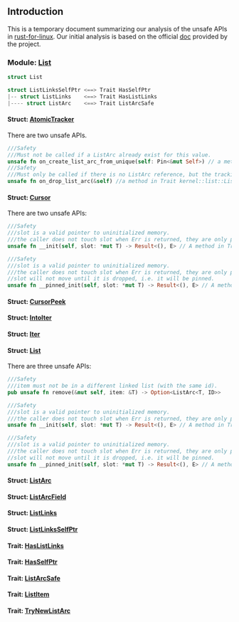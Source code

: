 ## Introduction
This is a temporary document summarizing our analysis of the unsafe APIs in [rust-for-linux](https://github.com/Artisan-Lab/tag-rust-for-linux). 
Our initial analysis is based on the official [doc](https://rust.docs.kernel.org/kernel/) provided by the project.

### Module: [List](https://rust.docs.kernel.org/kernel/list/index.html) 

```rust
struct List

struct ListLinksSelfPtr <==> Trait HasSelfPtr
|-- struct ListLinks    <==> Trait HasListLinks
|---- struct ListArc    <==> Trait ListArcSafe
```

#### Struct: [AtomicTracker](https://rust.docs.kernel.org/kernel/list/struct.AtomicTracker.html)
There are two unsafe APIs.
```rust
///Safety
///Must not be called if a ListArc already exist for this value.
unsafe fn on_create_list_arc_from_unique(self: Pin<&mut Self>) // a method in Trait kernel::list::ListArcSafe
///Safety
///Must only be called if there is no ListArc reference, but the tracking thinks there is.
unsafe fn on_drop_list_arc(&self) //a method in Trait kernel::list::ListArcSafe
```
#### Struct: [Cursor](https://rust.docs.kernel.org/kernel/list/struct.Cursor.html)
There are two unsafe APIs:
```rust
///Safety
///slot is a valid pointer to uninitialized memory.
///the caller does not touch slot when Err is returned, they are only permitted to deallocate.
unsafe fn __init(self, slot: *mut T) -> Result<(), E> // A method in Trait kernel::prelude::Init

///Safety
///slot is a valid pointer to uninitialized memory.
///the caller does not touch slot when Err is returned, they are only permitted to deallocate.
//slot will not move until it is dropped, i.e. it will be pinned.
unsafe fn __pinned_init(self, slot: *mut T) -> Result<(), E> // A method in Trait kernel::prelude::PinInit
```
#### Struct: [CursorPeek](https://rust.docs.kernel.org/kernel/list/struct.CursorPeek.html)

#### Struct: [IntoIter](https://rust.docs.kernel.org/kernel/list/struct.IntoIter.html)

#### Struct: [Iter](https://rust.docs.kernel.org/kernel/list/struct.Iter.html)

#### Struct: [List](https://rust.docs.kernel.org/kernel/list/struct.List.html)
There are three unsafe APIs:
```rust
///Safety
///item must not be in a different linked list (with the same id).
pub unsafe fn remove(&mut self, item: &T) -> Option<ListArc<T, ID>>

///Safety
///slot is a valid pointer to uninitialized memory.
///the caller does not touch slot when Err is returned, they are only permitted to deallocate.
unsafe fn __init(self, slot: *mut T) -> Result<(), E> // A method in Trait kernel::prelude::Init

///Safety
///slot is a valid pointer to uninitialized memory.
///the caller does not touch slot when Err is returned, they are only permitted to deallocate.
//slot will not move until it is dropped, i.e. it will be pinned.
unsafe fn __pinned_init(self, slot: *mut T) -> Result<(), E> // A method in Trait kernel::prelude::PinInit
```

#### Struct: [ListArc](https://rust.docs.kernel.org/kernel/list/struct.ListArc.html)

#### Struct: [ListArcField](https://rust.docs.kernel.org/kernel/list/struct.ListArcField.html)

#### Struct: [ListLinks](https://rust.docs.kernel.org/kernel/list/struct.ListLinks.html)

#### Struct: [ListLinksSelfPtr](https://rust.docs.kernel.org/kernel/list/struct.ListLinksSelfPtr.html)

#### Trait: [HasListLinks](https://rust.docs.kernel.org/kernel/list/trait.HasListLinks.html)

#### Trait: [HasSelfPtr](https://rust.docs.kernel.org/kernel/list/trait.HasSelfPtr.html)

#### Trait: [ListArcSafe](https://rust.docs.kernel.org/kernel/list/trait.ListArcSafe.html)

#### Trait: [ListItem](https://rust.docs.kernel.org/kernel/list/trait.ListItem.html)

#### Trait: [TryNewListArc](https://rust.docs.kernel.org/kernel/list/trait.TryNewListArc.html)
